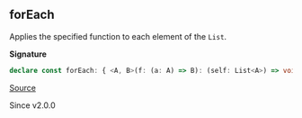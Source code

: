 ## forEach

Applies the specified function to each element of the `List`.

**Signature**

```ts
declare const forEach: { <A, B>(f: (a: A) => B): (self: List<A>) => void; <A, B>(self: List<A>, f: (a: A) => B): void; }
```

[Source](https://github.com/Effect-TS/effect/tree/main/packages/effect/src/List.ts#L684)

Since v2.0.0